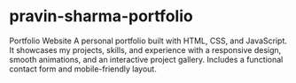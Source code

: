 # pravin-sharma-portfolio
Portfolio Website A personal portfolio built with HTML, CSS, and JavaScript. It showcases my projects, skills, and experience with a responsive design, smooth animations, and an interactive project gallery. Includes a functional contact form and mobile-friendly layout.
